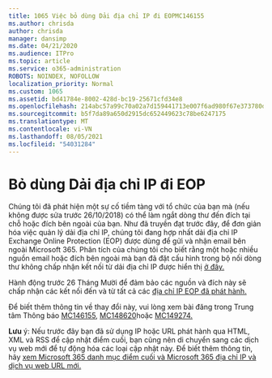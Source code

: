 ```yaml
---
title: 1065 Việc bỏ dùng Dải địa chỉ IP đi EOPMC146155
ms.author: chrisda
author: chrisda
manager: dansimp
ms.date: 04/21/2020
ms.audience: ITPro
ms.topic: article
ms.service: o365-administration
ROBOTS: NOINDEX, NOFOLLOW
localization_priority: Normal
ms.custom: 1065
ms.assetid: bd41784e-8002-428d-bc19-25671cfd34e8
ms.openlocfilehash: 214abc57a99c70a02a7d159441713e007f6ad980f67e373780d4ca297f69f764
ms.sourcegitcommit: b5f7da89a650d2915dc652449623c78be6247175
ms.translationtype: MT
ms.contentlocale: vi-VN
ms.lasthandoff: 08/05/2021
ms.locfileid: "54031284"
---
```

# <a name="deprecation-of-eop-outbound-ip-address-ranges"></a>Bỏ dùng Dải địa chỉ IP đi EOP

Chúng tôi đã phát hiện một sự cố tiềm tàng với tổ chức của bạn mà (nếu không được sửa trước 26/10/2018) có thể làm ngắt dòng thư đến đích tại chỗ hoặc đích bên ngoài của bạn. Như đã truyền đạt trước đây, để đơn giản hóa việc quản lý dải địa chỉ IP, chúng tôi đang hợp nhất dải địa chỉ IP Exchange Online Protection (EOP) được dùng để gửi và nhận email bên ngoài Microsoft 365. Phân tích của chúng tôi cho biết rằng một hoặc nhiều nguồn email hoặc đích bên ngoài mà bạn đã đặt cấu hình trong bộ nối dòng thư không chấp nhận kết nối từ dải địa chỉ IP được hiển thị [ở đây.](https://docs.microsoft.com/office365/SecurityCompliance/eop/exchange-online-protection-ip-addresses)

Hành động trước 26 Tháng Mười để đảm bảo các nguồn và đích này sẽ chấp nhận các kết nối đến và từ tất cả các [địa chỉ IP EOP đã phát hành.](https://docs.microsoft.com/office365/SecurityCompliance/eop/exchange-online-protection-ip-addresses)

Để biết thêm thông tin về thay đổi này, vui lòng xem bài đăng trong Trung tâm Thông báo [MC146155](https://portal.office.com/AdminPortal/home?switchtomodern=true#/MessageCenter?id=MC146155), [MC148620](https://portal.office.com/AdminPortal/home?switchtomodern=true#/MessageCenter?id=MC148620)hoặc [MC149274.](https://portal.office.com/AdminPortal/home?switchtomodern=true#/MessageCenter?id=MC149274)

**Lưu** ý: Nếu trước đây bạn đã sử dụng IP hoặc URL phát hành qua HTML, XML và RSS để cập nhật điểm cuối, bạn cũng nên di chuyển sang các dịch vụ web mới để tự động hóa các loại cập nhật này. Để biết thêm thông tin, hãy [xem Microsoft 365 danh mục điểm cuối và Microsoft 365 địa chỉ IP và dịch vụ web URL mới.](https://techcommunity.microsoft.com/t5/Office-365-Blog/Announcing-Office-365-endpoint-categories-and-Office-365-IP/ba-p/177638)
